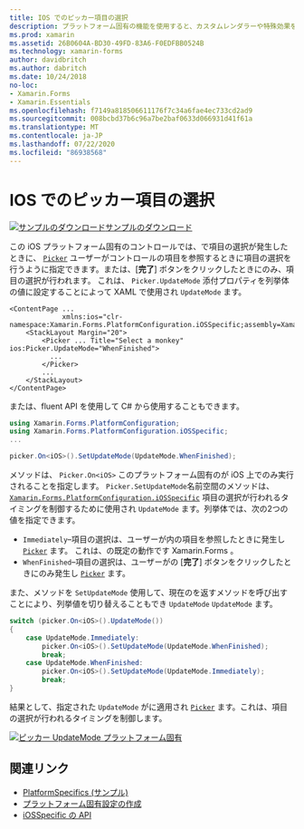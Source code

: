 ```yaml
---
title: IOS でのピッカー項目の選択
description: プラットフォーム固有の機能を使用すると、カスタムレンダラーや特殊効果を実装することなく、特定のプラットフォームでのみ使用できる機能を使用できます。 この記事では、ピッカーで項目の選択が行われるタイミングを制御する iOS プラットフォーム固有のを使用する方法について説明します。
ms.prod: xamarin
ms.assetid: 26B0604A-BD30-49FD-83A6-F0EDFBB0524B
ms.technology: xamarin-forms
author: davidbritch
ms.author: dabritch
ms.date: 10/24/2018
no-loc:
- Xamarin.Forms
- Xamarin.Essentials
ms.openlocfilehash: f7149a818506611176f7c34a6fae4ec733cd2ad9
ms.sourcegitcommit: 008bcbd37b6c96a7be2baf0633d066931d41f61a
ms.translationtype: MT
ms.contentlocale: ja-JP
ms.lasthandoff: 07/22/2020
ms.locfileid: "86938568"
---
```

# <a name="picker-item-selection-on-ios"></a>IOS でのピッカー項目の選択

[![サンプルのダウンロード](~/media/shared/download.png)サンプルのダウンロード](https://docs.microsoft.com/samples/xamarin/xamarin-forms-samples/userinterface-platformspecifics)

この iOS プラットフォーム固有のコントロールでは、で項目の選択が発生したときに、 [`Picker`](xref:Xamarin.Forms.Picker) ユーザーがコントロールの項目を参照するときに項目の選択を行うように指定できます。または、[**完了**] ボタンをクリックしたときにのみ、項目の選択が行われます。 これは、 `Picker.UpdateMode` 添付プロパティを列挙体の値に設定することによって XAML で使用され `UpdateMode` ます。

```xaml
<ContentPage ...
             xmlns:ios="clr-namespace:Xamarin.Forms.PlatformConfiguration.iOSSpecific;assembly=Xamarin.Forms.Core">
    <StackLayout Margin="20">
        <Picker ... Title="Select a monkey" ios:Picker.UpdateMode="WhenFinished">
          ...
        </Picker>
        ...
    </StackLayout>
</ContentPage>
```

または、fluent API を使用して C# から使用することもできます。

```csharp
using Xamarin.Forms.PlatformConfiguration;
using Xamarin.Forms.PlatformConfiguration.iOSSpecific;
...

picker.On<iOS>().SetUpdateMode(UpdateMode.WhenFinished);
```

メソッドは、 `Picker.On<iOS>` このプラットフォーム固有のが iOS 上でのみ実行されることを指定します。 `Picker.SetUpdateMode`名前空間のメソッドは、 [`Xamarin.Forms.PlatformConfiguration.iOSSpecific`](xref:Xamarin.Forms.PlatformConfiguration.iOSSpecific) 項目の選択が行われるタイミングを制御するために使用され `UpdateMode` ます。列挙体では、次の2つの値を指定できます。

- `Immediately`–項目の選択は、ユーザーが内の項目を参照したときに発生し [`Picker`](xref:Xamarin.Forms.Picker) ます。 これは、の既定の動作です Xamarin.Forms 。
- `WhenFinished`–項目の選択は、ユーザーがの [**完了**] ボタンをクリックしたときにのみ発生し [`Picker`](xref:Xamarin.Forms.Picker) ます。

また、メソッドを `SetUpdateMode` 使用して、現在のを返すメソッドを呼び出すことにより、列挙値を切り替えることもでき `UpdateMode` `UpdateMode` ます。

```csharp
switch (picker.On<iOS>().UpdateMode())
{
    case UpdateMode.Immediately:
        picker.On<iOS>().SetUpdateMode(UpdateMode.WhenFinished);
        break;
    case UpdateMode.WhenFinished:
        picker.On<iOS>().SetUpdateMode(UpdateMode.Immediately);
        break;
}
```

結果として、指定された `UpdateMode` がに適用され [`Picker`](xref:Xamarin.Forms.Picker) ます。これは、項目の選択が行われるタイミングを制御します。

[![ピッカー UpdateMode プラットフォーム固有](picker-selection-images/picker-updatemode.png)](picker-selection-images/picker-updatemode-large.png#lightbox "ピッカー UpdateMode プラットフォーム固有")

## <a name="related-links"></a>関連リンク

- [PlatformSpecifics (サンプル)](https://docs.microsoft.com/samples/xamarin/xamarin-forms-samples/userinterface-platformspecifics)
- [プラットフォーム固有設定の作成](~/xamarin-forms/platform/platform-specifics/index.md#creating-platform-specifics)
- [iOSSpecific の API](xref:Xamarin.Forms.PlatformConfiguration.iOSSpecific)
